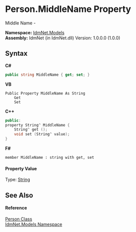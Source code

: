 # Person.MiddleName Property 
 

Middle Name -

**Namespace:**&nbsp;<a href="N_IdmNet_Models">IdmNet.Models</a><br />**Assembly:**&nbsp;IdmNet (in IdmNet.dll) Version: 1.0.0.0 (1.0.0)

## Syntax

**C#**<br />
``` C#
public string MiddleName { get; set; }
```

**VB**<br />
``` VB
Public Property MiddleName As String
	Get
	Set
```

**C++**<br />
``` C++
public:
property String^ MiddleName {
	String^ get ();
	void set (String^ value);
}
```

**F#**<br />
``` F#
member MiddleName : string with get, set

```


#### Property Value
Type: <a href="http://msdn2.microsoft.com/en-us/library/s1wwdcbf" target="_blank">String</a>

## See Also


#### Reference
<a href="T_IdmNet_Models_Person">Person Class</a><br /><a href="N_IdmNet_Models">IdmNet.Models Namespace</a><br />